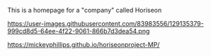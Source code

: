 This is a homepage for a "company" called Horiseon

https://user-images.githubusercontent.com/83983556/129135379-999cd8d5-64ee-4f22-9061-866b7d3dea54.png

https://mickeyphillips.github.io/horiseonproject-MP/
